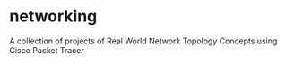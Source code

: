 # networking
A collection of projects of Real World Network Topology Concepts using Cisco Packet Tracer
